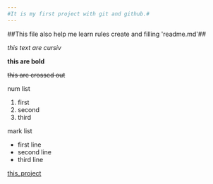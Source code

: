 ```yaml
---
#It is my first project with git and github.#
---
```

##This file also help me learn rules create and filling 'readme.md'##

*this text are cursiv*

**this are bold**

~~this are crossed out~~

num list
1. first
2. second
3. third

mark list
* first line
* second line
* third line

[this_project](https://github.com/n-kryglov/first-project "link on this")


